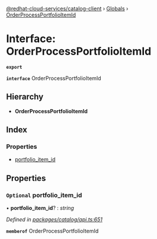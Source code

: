 [@redhat-cloud-services/catalog-client](../README.md) › [Globals](../globals.md) › [OrderProcessPortfolioItemId](orderprocessportfolioitemid.md)

# Interface: OrderProcessPortfolioItemId

**`export`** 

**`interface`** OrderProcessPortfolioItemId

## Hierarchy

* **OrderProcessPortfolioItemId**

## Index

### Properties

* [portfolio_item_id](orderprocessportfolioitemid.md#optional-portfolio_item_id)

## Properties

### `Optional` portfolio_item_id

• **portfolio_item_id**? : *string*

*Defined in [packages/catalog/api.ts:651](https://github.com/RedHatInsights/javascript-clients/blob/master/packages/catalog/api.ts#L651)*

**`memberof`** OrderProcessPortfolioItemId
